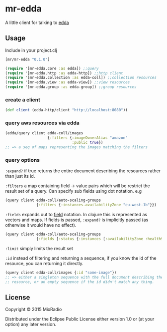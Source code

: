 # mr-edda

A little client for talking to [edda](http://github.com/Netflix/edda)

## Usage
Include in your project.clj
```clojure
[mr/mr-edda "0.1.0"]
```
```clojure
(require '[mr-edda.core :as edda]) ;;query
(require '[mr-edda.http :as edda-http]) ;;http client
(require '[mr-edda.collection :as edda-coll]) ;;collection resources
(require '[mr-edda.view :as edda-view]) ;;view resources
(require '[mr-edda.group :as edda-group]) ;;group resources
```

### create a client
```clojure
(def client (edda-http/client "http://localhost:8080"))
```
### query aws resources via edda
```clojure
(edda/query client edda-coll/images
                   {:filters {:imageOwnerAlias "amazon"
                              :public true})
;; => a seq of maps representing the images matching the filters
```

### query options
`:expand?` if true returns the entire document describing the resources
rather than just its id.

`:filters` a map containing field -> value pairs which will be restrict the result set of a query. Can specify sub fields using dot notation. 
e.g 
```clojure
(query client edda-coll/auto-scaling-groups 
              {:filters {:instances.availabilityZone "eu-west-1b"}})
```

`:fields` expands out to [field](https://developer.linkedin.com/documents/field-selectors) notation. In clojure this is represented as vectors and maps. If fields is passed, `:expand?` is implicitly passed (as otherwise it would have no effect).
```clojure
(query client edda-coll/auto-scaling-groups 
              {:fields [:status {:instances [:availabilityZone :healthStatus]}]})
```
`:limit` simply limits the result set

`:id` instead of filtering and returning a sequence, if you know the id of the resource, you can returning it directly.

```clojure
(query client edda-coll/images {:id "some-image"}) 
;; => either a singleton sequence with the full document describing the 
;; resource, or an empty sequence if the id didn't match any thing.
```

## License
Copyright © 2015 MixRadio

Distributed under the Eclipse Public License either version 1.0 or (at
your option) any later version.
